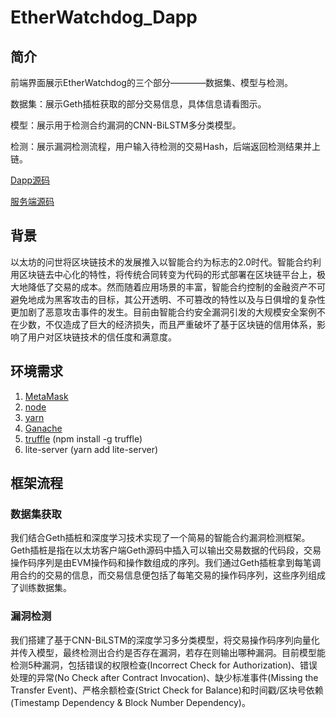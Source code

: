 # EtherWatchdog_Dapp
## 简介
前端界面展示EtherWatchdog的三个部分————数据集、模型与检测。

数据集：展示Geth插桩获取的部分交易信息，具体信息请看图示。

模型：展示用于检测合约漏洞的CNN-BiLSTM多分类模型。

检测：展示漏洞检测流程，用户输入待检测的交易Hash，后端返回检测结果并上链。

[Dapp源码](https://github.com/Silence1017/Lingnan-EthDarkness-Dapp)

[服务端源码](https://github.com/Silence1017/Lingnan-EthDarkness-Server)

## 背景
以太坊的问世将区块链技术的发展推入以智能合约为标志的2.0时代。智能合约利用区块链去中心化的特性，将传统合同转变为代码的形式部署在区块链平台上，极大地降低了交易的成本。然而随着应用场景的丰富，智能合约控制的金融资产不可避免地成为黑客攻击的目标，其公开透明、不可篡改的特性以及与日俱增的复杂性更加剧了恶意攻击事件的发生。目前由智能合约安全漏洞引发的大规模安全案例不在少数，不仅造成了巨大的经济损失，而且严重破坏了基于区块链的信用体系，影响了用户对区块链技术的信任度和满意度。

## 环境需求
1. [MetaMask](https://metamask.io/)
2. [node](https://nodejs.org/)
3. [yarn](https://yarnpkg.com/)
4. [Ganache](https://www.trufflesuite.com/ganache)
5. [truffle](https://trufflesuite.com/truffle/) (npm install -g truffle)
6. lite-server (yarn add lite-server)

## 框架流程
### 数据集获取
我们结合Geth插桩和深度学习技术实现了一个简易的智能合约漏洞检测框架。Geth插桩是指在以太坊客户端Geth源码中插入可以输出交易数据的代码段，交易操作码序列是由EVM操作码和操作数组成的序列。我们通过Geth插桩拿到每笔调用合约的交易的信息，而交易信息便包括了每笔交易的操作码序列，这些序列组成了训练数据集。

### 漏洞检测
我们搭建了基于CNN-BiLSTM的深度学习多分类模型，将交易操作码序列向量化并传入模型，最终检测出合约是否存在漏洞，若存在则输出哪种漏洞。目前模型能检测5种漏洞，包括错误的权限检查(Incorrect Check for Authorization)、错误处理的异常(No Check after Contract Invocation)、缺少标准事件(Missing the Transfer Event)、严格余额检查(Strict Check for Balance)和时间戳/区块号依赖(Timestamp Dependency & Block Number Dependency)。
